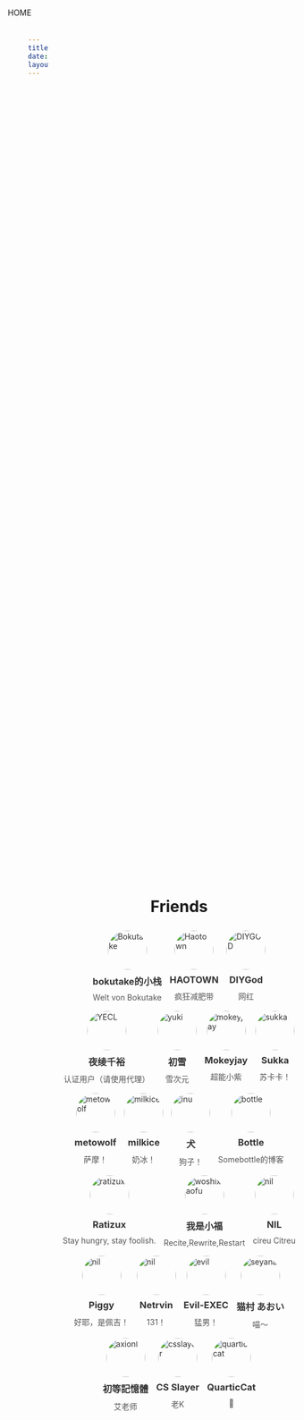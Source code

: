 ```yaml
---
title: Friends
date: 2020-02-19 23:48:12
layout: false
---
```


<!DOCTYPE html>
<html lang="en">
<head>
    <meta charset="UTF-8">
    <meta name="viewport" content="width=device-width, initial-scale=1.0">
    <title>Friends</title>
    <style>
:root{
    font-family:serif;
}
main {
    display: flex;
    flex-direction: column;
    align-items: center;
    align-self: center;
    /*margin: -15% 0 0 0;*/
}
a{
    color:#333;
    text-decoration:none;
}
article.friends {
    display: flex;
    margin: 0.5em;
    flex-direction: column;
}
img.avatar {border-radius: 100%;width: 5em;height: 5em;align-self: center;object-fit:cover;}
.friends-container {
    width:80vw;
    display: flex;
    width: fit-content;
    align-content: center;
    justify-content: center;
    flex-wrap: wrap;
}
.friends h3 {
    margin: 0.5em auto;
}
.friends figure {
    margin: 0.1em auto;
    color: #555;
}
h1 {
    width: fit-content;
}
body {
    display: flex;
    min-height: 100vh;
    margin: 0;
    justify-content: center;
}
.home-button {
    position: fixed;
    left: 1em;
    top: 1em;
}</style>
</head>
<body>
    <div class="home-button" onclick="location.href = '/'">HOME</div>
    <main>
        <h1>Friends</h1>
        <div class="friends-container">
            <a href="https://bokutake.com"><article class="friends">
                <img src="https://secure.gravatar.com/avatar/86ef10df2865daf36471371b8260e138?s=100" alt="Bokutake" class="avatar">
                <h3>bokutake的小栈</h3>
                <figure>Welt von Bokutake</figure>
            </article></a>
            <a href="https://haotown.cn/"><article class="friends">
                <img src="https://secure.gravatar.com/avatar/d0b3bc8c616d20b72ba5d59a7a1c6c79?s=100" alt="Haotown" class="avatar">
                <h3>HAOTOWN</h3>
                <figure>疯狂减肥带</figure>
            </article></a><a href="https://diygod.me/"><article class="friends">
                <img src="https://avatars.githubusercontent.com/u/8266075" alt="DIYGOD " class="avatar" width="100" height="100">
                <h3>DIYGod</h3>
                <figure>网红</figure>
            </article></a><a href="https://yecl.net/"><article class="friends">
                <img src="https://i.loli.net/2020/03/18/OUNRqcV62gatu8M.png" alt="YECL" class="avatar" width="100" height="100">
                <h3>夜绫千裕</h3>
                <figure>认证用户（请使用代理）</figure>
            </article></a><a href="https://yuki.yuki233.com/"><article class="friends">
                <img src="https://i.loli.net/2020/03/20/AsjGK1p3XxNyDZk.png" alt="yuki" class="avatar" width="100" height="100">
                <h3>初雪</h3>
                <figure>雪次元</figure>
            </article></a><a href="https://www.mokeyjay.com/"><article class="friends">
                <img src="https://www.mokeyjay.com/headimg.png" alt="mokeyjay" class="avatar" width="100" height="100">
                <h3>Mokeyjay</h3>
                <figure>超能小紫</figure>
            </article></a><a href="https://skk.moe/"><article class="friends">
                <img src="https://cdn.jsdelivr.net/npm/skx@0.0.1/avatar/128x128.png" alt="sukka" class="avatar" width="100" height="100">
                <h3>Sukka</h3>
                <figure>苏卡卡！</figure>
            </article></a><a href="https://i-meto.com/"><article class="friends">
                <img src="https://avatars.githubusercontent.com/u/2666735" alt="metowolf" class="avatar" width="100" height="100">
                <h3>metowolf</h3>
                <figure>萨摩！</figure>
            </article></a><a href="https://milkice.me/"><article class="friends">
                <img src="https://i.loli.net/2021/04/08/tJhjcL1Mwb6TeG9.png" alt="milkice" class="avatar" width="100" height="100">
                <h3>milkice</h3>
                <figure>奶冰！</figure>
            </article></a><a href="https://moedog.org/"><article class="friends">
                <img src="https://gravatar.loli.net/avatar/5e6892e999ca8c85a358d21164167f38?s=128" alt="inu" class="avatar" width="100" height="100">
                <h3>犬</h3>
                <figure>狗子！</figure>
            </article></a><a href="https://bottle.moe"><article class="friends">
                <img src="https://cdn.jsdelivr.net/gh/BottleSome/blog@20200212/avatar.png" alt="bottle" class="avatar" width="100" height="100">
                <h3>Bottle</h3>
                <figure>Somebottle的博客</figure>
            </article></a><a href="https://ratizux.github.io/"><article class="friends">
                <img src="https://avatars1.githubusercontent.com/u/45143513" alt="ratizux" class="avatar" width="100" height="100">
                <h3>Ratizux</h3>
                <figure>Stay hungry, stay foolish.</figure>
            </article></a><a href="https://woshixiaofu666.github.io/"><article class="friends">
                <img src="https://i.loli.net/2019/12/10/uqBgf2D3Hpzdr6x.jpg" alt="woshixiaofu" class="avatar" width="100" height="100">
                <h3>我是小福</h3>
                <figure>Recite,Rewrite,Restart</figure>
            </article></a><a href="https://cireu.github.io/"><article class="friends">
                <img src="https://i.loli.net/2020/08/25/QORM8gt1J75SXs9.jpg" alt="nil" class="avatar" width="100" height="100">
                <h3>NIL</h3>
                <figure>cireu Citreu</figure>
            </article></a><a href="https://blog.piggy.moe/"><article class="friends">
                <img src="https://avatars2.githubusercontent.com/u/61851016" alt="nil" class="avatar" width="100" height="100">
                <h3>Piggy</h3>
                <figure>好耶，是佩吉！</figure>
            </article></a><a href="https://blog.yuzu.im/"><article class="friends">
                <img src="https://o5.cx/s/34791d90" alt="nil" class="avatar" width="100" height="100">
                <h3>Netrvin</h3>
                <figure>131！</figure>
            </article></a><a href="https://evex.one/"><article class="friends">
                <img src="https://i.loli.net/2021/05/06/ctlqa2oYDBL8zM9.png" alt="evil" class="avatar" width="100" height="100">
                <h3>Evil-EXEC</h3>
                <figure>猛男！</figure>
            </article></a><a href="https://nekoquq.github.io/"><article class="friends">
                <img src="https://nekoquq.github.io/images/static/photo_2019-10-01_13-00-13.jpg" alt="seyana" class="avatar" width="100" height="100">
                <h3>猫村 あおい</h3>
                <figure>喵～</figure>
            </article></a><a href="https://axionl.me/"><article class="friends">
                <img src="https://axionl.me/img/avatar_hub1dc8a650b495c118164fb85da876e1e_643833_300x0_resize_q75_box.jpg" alt="axionl" class="avatar" width="100" height="100">
                <h3>初等記憶體</h3>
                <figure>艾老师</figure>
            </article></a><a href="https://www.csslayer.info/wordpress/"><article class="friends">
                <img src="https://avatars.githubusercontent.com/u/259684" alt="csslayer" class="avatar" width="100" height="100">
                <h3>CS Slayer</h3>
                <figure>老K</figure>
            </article></a><a href="https://blog.quarticcat.com/"><article class="friends">
                <img src="https://blog.quarticcat.com/apple-touch-icon.png" alt="quarticcat" class="avatar" width="100" height="100">
                <h3>QuarticCat</h3>
                <figure>🔮</figure>
            </article></a>
        </div>
    </main> 
</body>
</html>